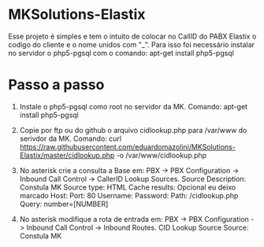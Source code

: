 # MKSolutions-Elastix

Esse projeto é simples e tem o intuito de colocar no CallID do PABX Elastix o codigo do cliente e o nome unidos com "_".
Para isso foi necessário instalar no servidor o php5-pgsql com o comando:
apt-get install php5-pgsql 

# Passo a passo
1. Instale o php5-pgsql como root no servidor da MK. Comando:
apt-get install php5-pgsql

2. Copie por ftp ou do github o arquivo cidlookup.php para /var/www do serivdor da MK. Comando:
curl https://raw.githubusercontent.com/eduardomazolini/MKSolutions-Elastix/master/cidlookup.php -o /var/www/cidlookup.php

3. No asterisk crie a consulta a Base em: PBX -> PBX Configuration -> Inbound Call Control -> CallerID Lookup Sources.
Source Description: Constula MK
Source type: HTML
Cache results: Opcional eu deixo marcado
Host: <IP do seu servidor MK>
Port: 80
Username:
Password:
Path: /cidlookup.php
Query: number=[NUMBER]

4. No asterisk modifique a rota de entrada em: PBX -> PBX Configuration -> Inbound Call Control -> Inbound Routes.
CID Lookup Source
Source: Constula MK
